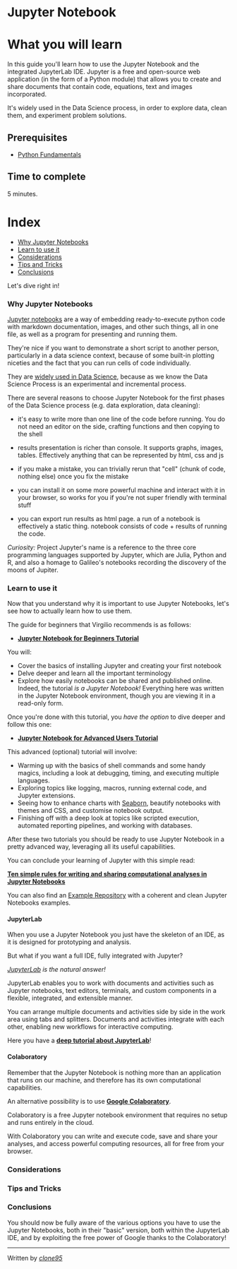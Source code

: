 # Jupyter Notebook

# What you will learn 
In this guide you'll learn how to use the Jupyter Notebook and the integrated JupyterLab IDE. Jupyter is a free and open-source web application (in the form of a Python module) that allows you to create and share documents that contain code, equations, text and images incorporated.

It's widely used in the Data Science process, in order to explore data, clean them, and experiment problem solutions.

## Prerequisites
- [Python Fundamentals](python-fundamentals.md)

## Time to complete
5 minutes.


# Index
 - [Why Jupyter Notebooks](#Why-Jupyter-Notebooks)
 - [Learn to use it](#Learn-to-use-it)
 - [Considerations](#Considerations)
 - [Tips and Tricks](#Tips-and-Tricks)
 - [Conclusions](#Conclusions)


Let's dive right in!
 
### Why Jupyter Notebooks

[Jupyter notebooks](https://jupyter.org/) are a way of embedding ready-to-execute python code with markdown documentation, images, and other such things, all in one file, as well as a program for presenting and running them. 

They're nice if you want to demonstrate a short script to another person, particularly in a data science context, because of some built-in plotting niceties and the fact that you can run cells of code individually. 

They are [widely used in Data Science](https://www.nature.com/articles/d41586-018-07196-1), because as we know the Data Science Process is an experimental and incremental process.

There are several reasons to choose Jupyter Notebook for the first phases of the Data Science process (e.g. data exploration, data cleaning):

- it's easy to write more than one line of the code before running. You do not need an editor on the side, crafting functions and then copying to the shell

- results presentation is richer than console. It supports graphs, images, tables. Effectively anything that can be represented by html, css and js

- if you make a mistake, you can trivially rerun that "cell" (chunk of code, nothing else) once you fix the mistake

- you can install it on some more powerful machine and interact with it in your browser, so works for you if you're not super friendly with terminal stuff

- you can export run results as html page. a run of a notebook is effectively a static thing. notebook consists of code + results of running the code.

_Curiosity:_ Project Jupyter's name is a reference to the three core programming languages supported by Jupyter, which are Julia, Python and R, and also a homage to Galileo's notebooks recording the discovery of the moons of Jupiter.

### Learn to use it

Now that you understand why it is important to use Jupyter Notebooks, let's see how to actually learn how to use them.

The guide for beginners that Virgilio recommends is as follows:

- [**Jupyter Notebook for Beginners Tutorial**](https://www.dataquest.io/blog/jupyter-notebook-tutorial/)

You will:

- Cover the basics of installing Jupyter and creating your first notebook
- Delve deeper and learn all the important terminology
- Explore how easily notebooks can be shared and published online. Indeed, the tutorial _is a Jupyter Notebook!_ Everything here was written in the Jupyter Notebook environment, though you are viewing it in a read-only form.

Once you're done with this tutorial, you _have the option_ to dive deeper and follow this one:

- [**Jupyter Notebook for Advanced Users Tutorial**](https://www.dataquest.io/blog/advanced-jupyter-notebooks-tutorial/)

This advanced (optional) tutorial will involve:

- Warming up with the basics of shell commands and some handy magics, including a look at debugging, timing, and executing multiple languages.
- Exploring topics like logging, macros, running external code, and Jupyter extensions.
- Seeing how to enhance charts with [Seaborn](https://seaborn.pydata.org/), beautify notebooks with themes and CSS, and customise notebook output.
- Finishing off with a deep look at topics like scripted execution, automated reporting pipelines, and working with databases.

After these two tutorials you should be ready to use Jupyter Notebook in a pretty advanced way, leveraging all its useful capabilities.

You can conclude your learning of Jupyter with this simple read:

[**Ten simple rules for writing and sharing computational analyses in Jupyter Notebooks**](https://journals.plos.org/ploscompbiol/article?id=10.1371/journal.pcbi.1007007)

You can also find an [Example Repository](https://github.com/jupyter-guide/ten-rules-jupyter) with a coherent and clean Jupyter Notebooks examples. 

#### JupyterLab

When you use a Jupyter Notebook you just have the skeleton of an IDE, as it is designed for prototyping and analysis. 

But what if you want a full IDE, fully integrated with Jupyter?

_[JupyterLab](https://jupyterlab.readthedocs.io/en/stable/getting_started/overview.html) is the natural answer!_

JupyterLab enables you to work with documents and activities such as Jupyter notebooks, text editors, terminals, and custom components in a flexible, integrated, and extensible manner.

You can arrange multiple documents and activities side by side in the work area using tabs and splitters. Documents and activities integrate with each other, enabling new workflows for interactive computing.

Here you have a [**deep tutorial about JupyterLab**](https://towardsdatascience.com/jupyter-lab-evolution-of-the-jupyter-notebook-5297cacde6b)!

#### Colaboratory

Remember that the Jupyter Notebook is nothing more than an application that runs on our machine, and therefore has its own computational capabilities.

An alternative possibility is to use [**Google Colaboratory**](https://colab.research.google.com/notebooks/welcome.ipynb).

Colaboratory is a free Jupyter notebook environment that requires no setup and runs entirely in the cloud. 

With Colaboratory you can write and execute code, save and share your analyses, and access powerful computing resources, all for free from your browser. 

### Considerations



### Tips and Tricks
### Conclusions

You should now be fully aware of the various options you have to use the Jupyter Notebooks, both in their "basic" version, both within the JupyterLab IDE, and by exploiting the free power of Google thanks to the Colaboratory!


----
Written by [_clone95_](https://github.com/clone95)

